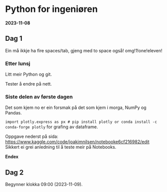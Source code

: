 # Python for ingeniøren

__2023-11-08__

## Dag 1

Ein må ikkje ha fire spaces/tab, gjeng med to space også! omg!1!one!eleven!

### Etter lunsj

Litt meir Python og git.

Tester å endre på nett.

### Siste delen av første dagen

Det som kjem no er ein forsmak på det som kjem i morga, NumPy og Pandas.

`import plotly.express as px # pip install plotly or conda install -c conda-forge plotly` for grafing av dataframe.

Oppgave nederst på sida: https://www.kaggle.com/code/joakimnilsen/notebooke6cf216982/edit
Sikkert ei grei anledning til å teste meir på Notebooks.

__Endex__

## Dag 2

Begynner klokka 09:00 (2023-11-09).
